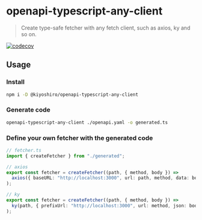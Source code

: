 # openapi-typescript-any-client

> Create type-safe fetcher with any fetch client, such as axios, ky and so on.

[![codecov](https://codecov.io/gh/KoichiKiyokawa/openapi-typescript-any-client/branch/main/graph/badge.svg?token=KBPSYME8M7)](https://codecov.io/gh/KoichiKiyokawa/openapi-typescript-any-client)

## Usage

### Install

```bash
npm i -D @kiyoshiro/openapi-typescript-any-client
```

### Generate code

```bash
openapi-typescript-any-client ./openapi.yaml -o generated.ts
```

### Define your own fetcher with the generated code

```ts
// fetcher.ts
import { createFetcher } from "./generated";

// axios
export const fetcher = createFetcher((path, { method, body }) =>
  axios({ baseURL: "http://localhost:3000", url: path, method, data: body }).then((res) => res.data)
);

// ky
export const fetcher = createFetcher((path, { method, body }) =>
  ky(path, { prefixUrl: "http://localhost:3000", url: method, json: body }).json()
);
```

